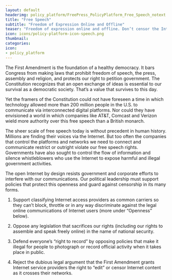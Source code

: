 ```yaml
---
layout: default
headerimg: policy_platform/FreePress_PolicyPlatform_Free_Speech_notext.png
title: "Free Speech"
subtitle: "Freedom of Expression Online and Offline"
teaser: "Freedom of expression online and offline. Don’t censor the Internet."
icon: icons/policy-platform-icon-speech.png
thumbnail:
categories:
icon:
- policy_platform
---
```


The First Amendment is the foundation of a healthy democracy. It bars Congress from making laws that prohibit freedom of speech, the press, assembly and religion, and protects our right to petition government. The Constitution recognizes that an open exchange of ideas is essential to our survival as a democratic society. That’s a value that survives to this day.

Yet the framers of the Constitution could not have foreseen a time in which technology allowed more than 200 million people in the U.S. to communicate via interconnected digital platforms. Nor could they have envisioned a world in which companies like AT&T, Comcast and Verizon wield more authority over this free speech than a British monarch.

The sheer scale of free speech today is without precedent in human history. Millions are finding their voices via the Internet. But too often the companies that control the platforms and networks we need to connect and communicate restrict or outright violate our free speech rights. Governments have also sought to control the flow of information and silence whistleblowers who use the Internet to expose harmful and illegal government activities.

The open Internet by design resists government and corporate efforts to interfere with our communications. Our political leadership must support policies that protect this openness and guard against censorship in its many forms.

 1. Support classifying Internet access providers as common carriers so they can’t block, throttle or in any way discriminate against the legal online communications of Internet users (more under “Openness” below).  

 1. Oppose any legislation that sacrifices our rights (including our rights to assemble and speak freely online) in the name of national security.  

 1. Defend everyone’s “right to record” by opposing policies that make it illegal for people to photograph or record official activity when it takes place in public.

 1. Reject the dubious legal argument that the First Amendment grants Internet service providers the right to “edit” or censor Internet content as it crosses their networks.
